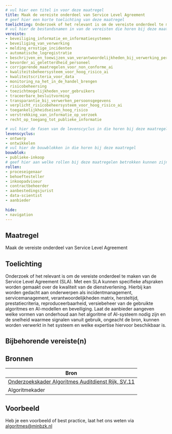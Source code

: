 ```yaml
---
# vul hier een titel in voor deze maatregel
title: Maak de vereiste onderdeel van Service Level Agreement
# geef hier een korte toelichting van deze maatregel
toelichting: Onderzoek of het relevant is om de vereiste onderdeel te maken van de Service Level Agreement. Met een SLA kunnen specifieke afspraken worden gemaakt over de kwaliteit van de dienstverlening.
# vul hier de bestandsnamen in van de vereisten die horen bij deze maatregel
vereiste: 
- beveiliging_informatie_en_informatiesystemen
- beveiliging_van_verwerking
- melding_ernstige_incidenten
- automatische_logregistratie
- beschrijven_en_toewijzen_van_verantwoordelijkheden_bij_verwerking_persoonsgegevens
- bevorder_ai_geletterdheid_personeel
- corrigerende_maatregelen_voor_non_conforme_ai
- kwaliteitsbeheersysteem_voor_hoog_risico_ai
- kwaliteitscriteria_voor_data
- monitoring_na_het_in_de_handel_brengen
- risicobeheersing
- toezichtmogelijkheden_voor_gebruikers
- traceerbare_besluitvorming
- transparantie_bij_verwerken_persoonsgegevens
- verplicht_risicobeheersysteem_voor_hoog_risico_ai
- toegankelijkheidseisen_hoog_risico
- verstrekking_van_informatie_op_verzoek
- recht_op_toegang_tot_publieke_informatie

# vul hier de fasen van de levenscyclus in die horen bij deze maatregel
levenscyclus: 
- ontwerp
- ontwikkelen
# vul hier de bouwblokken in die horen bij deze maatregel
bouwblok: 
- publieke-inkoop
# geef hier aan welke rollen bij deze maatregelen betrokken kunnen zijn
rollen:
- proceseigenaar
- behoeftesteller
- inkoopadviseur
- contractbeheerder
- aanbestedingsjurist
- data-scientist
- aanbieder
  
hide:
- navigation
---
```

<!-- Let op! onderstaande regel met 'tags' niet weghalen! Deze maakt automatisch de knopjes op basis van de metadata  -->
<!-- tags -->

## Maatregel
<!-- Vul hier een omschrijving in van wat deze maatregel inhoudt. -->
Maak de vereiste onderdeel van Service Level Agreement

## Toelichting
<!-- Geef hier een toelichting van deze maatregel -->
Onderzoek of het relevant is om de vereiste onderdeel te maken van de Service Level Agreement (SLA). Met een SLA kunnen specifieke afspraken worden gemaakt over de kwaliteit van de dienstverlening. Hierbij kan worden gedacht aan onderwerpen als incidentmanagement, servicemanagement, verantwoordelijkheden matrix, hersteltijd, prestatiecriteria, reproduceerbaarheid, versiebeheer van de gebruikte algoritmes en AI-modellen en beveiliging. Laat de aanbieder aangeven welke vormen van onderhoud aan het algoritme of AI-systeem nodig zijn en de snelheid waarmee signalen vanuit gebruik, ongeacht de bron, kunnen worden verwerkt in het systeem en welke expertise hiervoor beschikbaar is. 

## Bijbehorende vereiste(n)
<!-- Hier volgt een lijst met vereisten op basis van de in de metadata ingevulde vereiste -->

<!-- Let op! onderstaande regel met 'list_vereisten_on_maatregelen_page' niet weghalen! Deze maakt automatisch een lijst van bijbehorende verseisten op basis van de metadata  -->
<!-- list_vereisten_on_maatregelen_page -->

## Bronnen 
<!-- Vul hier de relevante bronnen in voor deze maatregel -->

| Bron                        |
|-----------------------------|
| [Onderzoekskader Algoritmes Auditdienst Rijk, SV.11](https://www.rijksoverheid.nl/documenten/rapporten/2023/07/11/onderzoekskader-algoritmes-adr-2023)   
| Algoritmekader |        

## Voorbeeld
<!-- Voeg hier een voorbeeld toe, door er bijvoorbeeld naar te verwijzen -->

Heb je een voorbeeld of best practice, laat het ons weten via [algoritmes@minbzk.nl](mailto:algoritmes@minbzk.nl)

